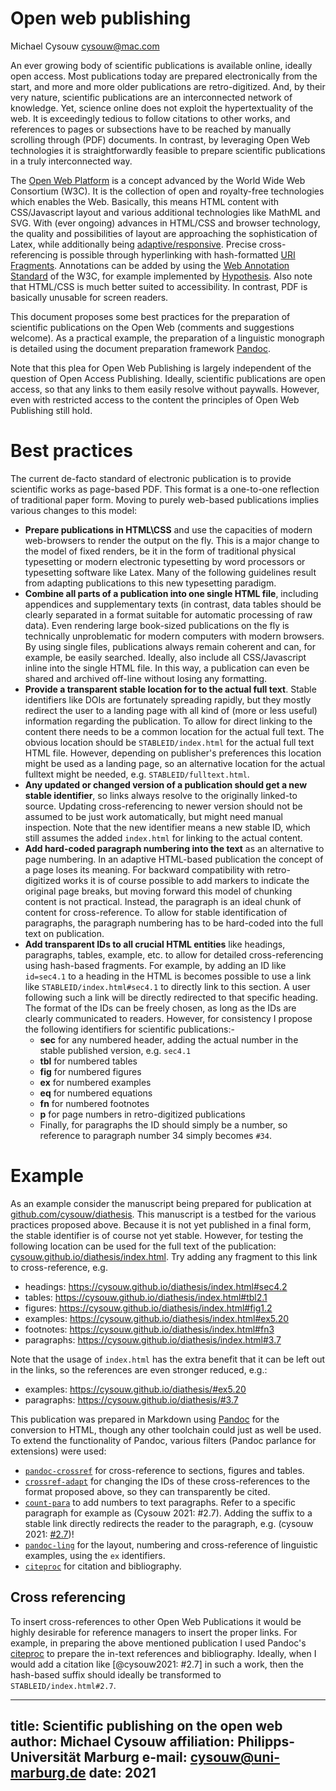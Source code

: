 # Open web publishing

Michael Cysouw <cysouw@mac.com>

An ever growing body of scientific publications is available online, ideally open access. Most publications today are prepared electronically from the start, and more and more older publications are retro-digitized. And, by their very nature, scientific publications are an interconnected network of knowledge. Yet, science online does not exploit the hypertextuality of the web. It is exceedingly tedious to follow citations to other works, and references to pages or subsections have to be reached by manually scrolling through (PDF) documents. In contrast, by leveraging Open Web technologies it is straightforwardly feasible to prepare scientific publications in a truly interconnected way.

The [Open Web Platform](https://www.w3.org/wiki/Open_Web_Platform) is a concept advanced by the World Wide Web Consortium (W3C). It is the collection of open and royalty-free technologies which enables the Web. Basically, this means HTML content with CSS/Javascript layout and various additional technologies like MathML and SVG. With (ever ongoing) advances in HTML/CSS and browser technology, the quality and possibilities of layout are approaching the sophistication of Latex, while additionally being [adaptive/responsive](https://alistapart.com/article/responsive-web-design/). Precise cross-referencing is possible through hyperlinking with hash-formatted [URI Fragments](https://en.wikipedia.org/wiki/URI_fragment). Annotations can be added by using the [Web Annotation Standard](https://www.w3.org/annotation/) of the W3C, for example implemented by [Hypothesis](https://web.hypothes.is). Also note that HTML/CSS is much better suited to accessibility. In contrast, PDF is basically unusable for screen readers.

This document proposes some best practices for the preparation of scientific publications on the Open Web (comments and suggestions welcome). As a practical example, the preparation of a linguistic monograph is detailed using the document preparation framework [Pandoc](https://pandoc.org).

Note that this plea for Open Web Publishing is largely independent of the question of Open Access Publishing. Ideally, scientific publications are open access, so that any links to them easily resolve without paywalls. However, even with restricted access to the content the principles of Open Web Publishing still hold.

# Best practices

The current de-facto standard of electronic publication is to provide scientific works as page-based PDF. This format is a one-to-one reflection of traditional paper form. Moving to purely web-based publications implies various changes to this model:

- **Prepare publications in HTML\CSS** and use the capacities of modern web-browsers to render the output on the fly. This is a major change to the model of fixed renders, be it in the form of traditional physical typesetting or modern electronic typesetting by word processors or typesetting software like Latex. Many of the following guidelines result from adapting publications to this new typesetting paradigm.
- **Combine all parts of a publication into one single HTML file**, including appendices and supplementary texts (in contrast, data tables should be clearly separated in a format suitable for automatic processing of raw data). Even rendering large book-sized publications on the fly is technically unproblematic for modern computers with modern browsers. By using single files, publications always remain coherent and can, for example, be easily searched. Ideally, also include all CSS/Javascript inline into the single HTML file. In this way, a publication can even be shared and archived off-line without losing any formatting.
- **Provide a transparent stable location for to the actual full text**. Stable identifiers like DOIs are fortunately spreading rapidly, but they mostly redirect the user to a landing page with all kind of (more or less useful) information regarding the publication. To allow for direct linking to the content there needs to be a common location for the actual full text. The obvious location should be `STABLEID/index.html` for the actual full text HTML file. However, depending on publisher's preferences this location might be used as a landing page, so an alternative location for the actual fulltext might be needed, e.g. `STABLEID/fulltext.html`.
- **Any updated or changed version of a publication should get a new stable identifier**, so links always resolve to the originally linked-to source. Updating cross-referencing to newer version should not be assumed to be just work automatically, but might need manual inspection. Note that the new identifier means a new stable ID, which still assumes the added `index.html` for linking to the actual content.
- **Add hard-coded paragraph numbering into the text** as an alternative to page numbering. In an adaptive HTML-based publication the concept of a page loses its meaning. For backward compatibility with retro-digitized works it is of course possible to add markers to indicate the original page breaks, but moving forward this model of chunking content is not practical. Instead, the paragraph is an ideal chunk of content for cross-reference. To allow for stable identification of paragraphs, the paragraph numbering has to be hard-coded into the full text on publication.
- **Add transparent IDs to all crucial HTML entities** like headings, paragraphs, tables, example, etc. to allow for detailed cross-referencing using hash-based fragments. For example, by adding an ID like `id=sec4.1` to a heading in the HTML is becomes possible to use a link like `STABLEID/index.html#sec4.1` to directly link to this section. A user following such a link will be directly redirected to that specific heading. The format of the IDs can be freely chosen, as long as the IDs are clearly communicated to readers. However, for consistency I propose the following identifiers for scientific publications:-
  - **sec** for any numbered header, adding the actual number in the stable published version, e.g. `sec4.1` 
  - **tbl** for numbered tables
  - **fig** for numbered figures
  - **ex** for numbered examples
  - **eq** for numbered equations
  - **fn** for numbered footnotes
  - **p** for page numbers in retro-digitized publications
  - Finally, for paragraphs the ID should simply be a number, so reference to paragraph number 34 simply becomes `#34`.

# Example

As an example consider the manuscript being prepared for publication at [github.com/cysouw/diathesis](https://github.com/cysouw/diathesis). This manuscript is a testbed for the various practices proposed above. Because it is not yet published in a final form, the stable identifier is of course not yet stable. However, for testing the following location can be used for the full text of the publication: [cysouw.github.io/diathesis/index.html](https://cysouw.github.io/diathesis/index.html). Try adding any fragment to this link to cross-reference, e.g.

- headings: https://cysouw.github.io/diathesis/index.html#sec4.2
- tables: https://cysouw.github.io/diathesis/index.html#tbl2.1
- figures: https://cysouw.github.io/diathesis/index.html#fig1.2
- examples: https://cysouw.github.io/diathesis/index.html#ex5.20
- footnotes: https://cysouw.github.io/diathesis/index.html#fn3
- paragraphs: https://cysouw.github.io/diathesis/index.html#3.7

Note that the usage of `index.html` has the extra benefit that it can be left out in the links, so the references are even stronger reduced, e.g.:

- examples: https://cysouw.github.io/diathesis/#ex5.20
- paragraphs: https://cysouw.github.io/diathesis/#3.7

This publication was prepared in Markdown using [Pandoc](https:pandoc.org) for the conversion to HTML, though any other toolchain could just as well be used. To extend the functionality of Pandoc, various filters (Pandoc parlance for extensions) were used:

- [`pandoc-crossref`](https://github.com/lierdakil/pandoc-crossref) for cross-reference to sections, figures and tables.
- [`crossref-adapt`](https://github.com/cysouw/crossref-adapt) for changing the IDs of these cross-references to the format proposed above, so they can transparently be cited.
- [`count-para`](https://github.com/cysouw/count-para) to add numbers to text paragraphs. Refer to a specific paragraph for example as (Cysouw 2021: #2.7). Adding the suffix to a stable link directly redirects the reader to the paragraph, e.g. (cysouw 2021: [#2.7](https://cysouw.github.io/diathesis/fulltext.html#2.7))!
- [`pandoc-ling`](https://github.com/cysouw/pandoc-ling) for the layout, numbering and cross-reference of linguistic examples, using the `ex` identifiers.
- [`citeproc`](https://github.com/jgm/citeproc) for citation and bibliography.

## Cross referencing

To insert cross-references to other Open Web Publications it would be highly desirable for reference managers to insert the proper links. For example, in preparing the above mentioned publication I used Pandoc's [citeproc](https://pandoc.org/MANUAL.html#citation-rendering) to prepare the in-text references and bibliography. Ideally, when I would add a citation like [@cysouw2021: #2.7] in such a work, then the hash-based suffix should ideally be transformed to `STABLEID/index.html#2.7`.

---
title: Scientific publishing on the open web
author: Michael Cysouw
affiliation: Philipps-Universität Marburg
e-mail: cysouw@uni-marburg.de
date: 2021
---
